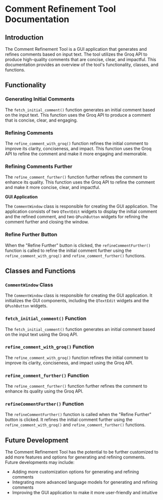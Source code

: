 **Comment Refinement Tool Documentation**
=====================================

Introduction
------------

The Comment Refinement Tool is a GUI application that generates and refines comments based on input text. The tool utilizes the Groq API to produce high-quality comments that are concise, clear, and impactful. This documentation provides an overview of the tool's functionality, classes, and functions.

Functionality
-------------

### Generating Initial Comments

The `fetch_initial_comment()` function generates an initial comment based on the input text. This function uses the Groq API to produce a comment that is concise, clear, and engaging.

### Refining Comments

The `refine_comment_with_groq()` function refines the initial comment to improve its clarity, conciseness, and impact. This function uses the Groq API to refine the comment and make it more engaging and memorable.

### Refining Comments Further

The `refine_comment_further()` function further refines the comment to enhance its quality. This function uses the Groq API to refine the comment and make it more concise, clear, and impactful.

**GUI Application**

The `CommentWindow` class is responsible for creating the GUI application. The application consists of two `QTextEdit` widgets to display the initial comment and the refined comment, and two `QPushButton` widgets for refining the comment further and closing the window.

### Refine Further Button

When the "Refine Further" button is clicked, the `refineCommentFurther()` function is called to refine the initial comment further using the `refine_comment_with_groq()` and `refine_comment_further()` functions.

Classes and Functions
--------------------

### `CommentWindow` Class

The `CommentWindow` class is responsible for creating the GUI application. It initializes the GUI components, including the `QTextEdit` widgets and the `QPushButton` widgets.

### `fetch_initial_comment()` Function

The `fetch_initial_comment()` function generates an initial comment based on the input text using the Groq API.

### `refine_comment_with_groq()` Function

The `refine_comment_with_groq()` function refines the initial comment to improve its clarity, conciseness, and impact using the Groq API.

### `refine_comment_further()` Function

The `refine_comment_further()` function further refines the comment to enhance its quality using the Groq API.

### `refineCommentFurther()` Function

The `refineCommentFurther()` function is called when the "Refine Further" button is clicked. It refines the initial comment further using the `refine_comment_with_groq()` and `refine_comment_further()` functions.

Future Development
-----------------

The Comment Refinement Tool has the potential to be further customized to add more features and options for generating and refining comments. Future developments may include:

* Adding more customization options for generating and refining comments
* Integrating more advanced language models for generating and refining comments
* Improving the GUI application to make it more user-friendly and intuitive
